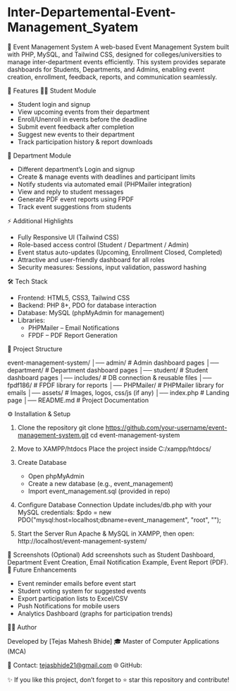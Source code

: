 # Inter-Departemental-Event-Management_Syatem

🎉 Event Management System
A web-based Event Management System built with PHP, MySQL, and Tailwind CSS, designed for colleges/universities to manage inter-department events efficiently.
This system provides separate dashboards for Students, Departments, and Admins, enabling event creation, enrollment, feedback, reports, and communication seamlessly.

📌 Features
👨‍🎓 Student Module

-  Student login and signup
- View upcoming events from their department
- Enroll/Unenroll in events before the deadline
- Submit event feedback after completion
- Suggest new events to their department
- Track participation history & report downloads


🏫 Department Module

-  Different department’s  Login and signup
- Create & manage events with deadlines and participant limits
- Notify students via automated email (PHPMailer integration)
- View and reply to student messages
- Generate PDF event reports using FPDF
- Track event suggestions from students


⚡ Additional Highlights

- Fully Responsive UI (Tailwind CSS)
- Role-based access control (Student / Department / Admin)
- Event status auto-updates (Upcoming, Enrollment Closed, Completed)
- Attractive and user-friendly dashboard for all roles
- Security measures: Sessions, input validation, password hashing


🛠️ Tech Stack

- Frontend: HTML5, CSS3, Tailwind CSS
- Backend: PHP 8+, PDO for database interaction
- Database: MySQL (phpMyAdmin for management)
- Libraries:
  - PHPMailer – Email Notifications
  - FPDF – PDF Report Generation


📂 Project Structure

event-management-system/
│── admin/               # Admin dashboard pages
│── department/          # Department dashboard pages
│── student/             # Student dashboard pages
│── includes/            # DB connection & reusable files
│── fpdf186/             # FPDF library for reports
│── PHPMailer/           # PHPMailer library for emails
│── assets/              # Images, logos, css/js (if any)
│── index.php            # Landing page
│── README.md            # Project Documentation


⚙️ Installation & Setup

1. Clone the repository
   git clone https://github.com/your-username/event-management-system.git
   cd event-management-system

2. Move to XAMPP/htdocs
   Place the project inside C:/xampp/htdocs/

3. Create Database
   - Open phpMyAdmin
   - Create a new database (e.g., event_management)
   - Import event_management.sql (provided in repo)

4. Configure Database Connection
   Update includes/db.php with your MySQL credentials:
   $pdo = new PDO("mysql:host=localhost;dbname=event_management", "root", "");

5. Start the Server
   Run Apache & MySQL in XAMPP, then open:
   http://localhost/event-management-system/


📸 Screenshots (Optional)
Add screenshots such as Student Dashboard, Department Event Creation, Email Notification Example, Event Report (PDF).
🚀 Future Enhancements

- Event reminder emails before event start
- Student voting system for suggested events
- Export participation lists to Excel/CSV
- Push Notifications for mobile users
- Analytics Dashboard (graphs for participation trends)


👨‍💻 Author

Developed by [Tejas Mahesh Bhide] 🎓
Master of Computer Applications (MCA)

📧 Contact: tejasbhide21@gmail.com
🌐 GitHub:


✨ If you like this project, don’t forget to ⭐ star this repository and contribute!
